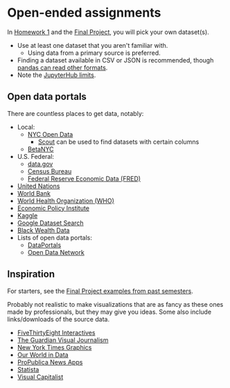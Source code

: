 # Open-ended assignments

In [Homework 1](../hw_1.md) and the [Final Project](../final_project.md), you will pick your own dataset(s).

- Use at least one dataset that you aren't familiar with.
   - Using data from a primary source is preferred.
- Finding a dataset available in CSV or JSON is recommended, though [pandas can read other formats](https://pandas.pydata.org/pandas-docs/stable/user_guide/io.html).
- Note the [JupyterHub limits](../assignments.md#limits).

## Open data portals

There are countless places to get data, notably:

- Local:
   - [NYC Open Data](https://opendata.cityofnewyork.us/)
      - [Scout](https://scout.tsdataclinic.com/explore/NYC) can be used to find datasets with certain columns
   - [BetaNYC](https://data.beta.nyc/)
- U.S. Federal:
   - [data.gov](https://www.data.gov/)
   - [Census Bureau](https://data.census.gov/)
   - [Federal Reserve Economic Data (FRED)](https://fred.stlouisfed.org/)
- [United Nations](https://data.un.org/)
- [World Bank](https://data.worldbank.org/)
- [World Health Organization (WHO)](https://www.who.int/data)
- [Economic Policy Institute](https://www.epi.org/data/)
- [Kaggle](https://www.kaggle.com/datasets)
- [Google Dataset Search](https://datasetsearch.research.google.com/)
- [Black Wealth Data](https://blackwealthdata.org/)
- Lists of open data portals:
   - [DataPortals](https://dataportals.org/)
   - [Open Data Network](https://www.opendatanetwork.com/)

## Inspiration

For starters, see the [Final Project examples from past semesters](../final_project/examples.md).

Probably not realistic to make visualizations that are as fancy as these ones made by professionals, but they may give you ideas. Some also include links/downloads of the source data.

- [FiveThirtyEight Interactives](https://projects.fivethirtyeight.com/)
- [The Guardian Visual Journalism](https://www.theguardian.com/interactive)
- [New York Times Graphics](https://www.nytimes.com/spotlight/graphics)
- [Our World in Data](https://ourworldindata.org/)
- [ProPublica News Apps](https://www.propublica.org/newsapps/)
- [Statista](https://search.library.nyu.edu/permalink/01NYU_INST/1697t4d/alma990062490650107871)
- [Visual Capitalist](https://www.visualcapitalist.com/)
